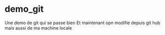 # demo_git
Une demo de git qui se passe bien
Et maintenant opn modifie depuis git hub
mais aussi de ma machine locale
